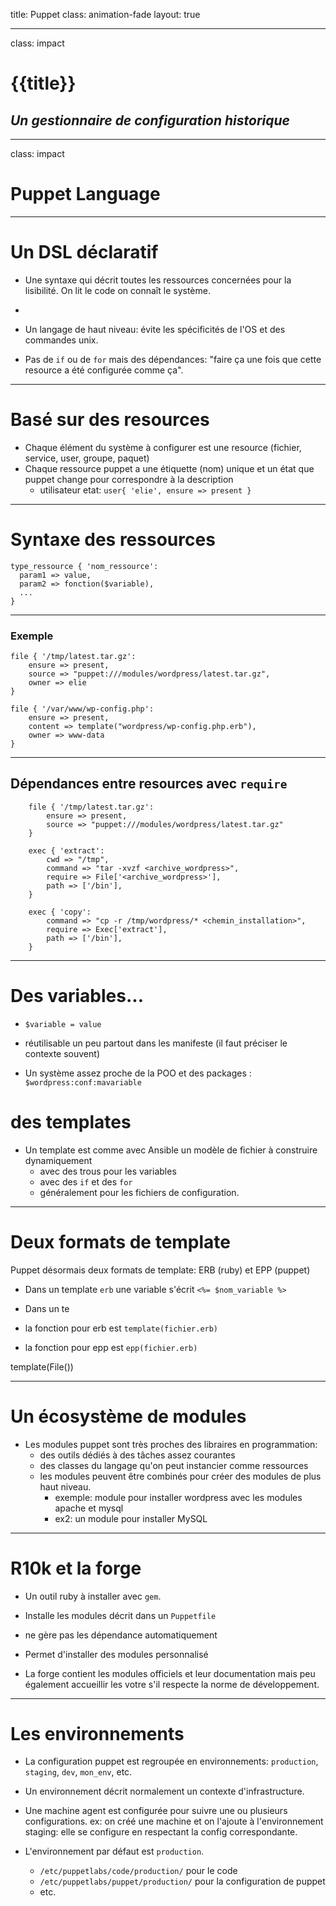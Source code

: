 title: Puppet
class: animation-fade
layout: true

<!-- This slide will serve as the base layout for all your slides -->
<!--
.bottom-bar[
  {{title}}
]
-->

---

class: impact

# {{title}}
## *Un gestionnaire de configuration historique*

---

class: impact

# Puppet Language

---

# Un DSL déclaratif

- Une syntaxe qui décrit toutes les ressources concernées pour la lisibilité. On lit le code on connaît le système.
- 
- Un langage de haut niveau: évite les spécificités de l'OS et des commandes unix.

- Pas de `if` ou de `for` mais des dépendances: "faire ça une fois que cette resource a été configurée comme ça".

---

# Basé sur des resources

- Chaque élément du système à configurer est une resource (fichier, service, user, groupe, paquet)
- Chaque ressource puppet a une étiquette (nom) unique et un état que puppet change pour correspondre à la description
  - utilisateur etat: `user{ 'elie', ensure => present }`

---

# Syntaxe des ressources

```puppet
type_ressource { 'nom_ressource':
  param1 => value,
  param2 => fonction($variable),
  ...
}
```

---

### Exemple

```
file { '/tmp/latest.tar.gz':
    ensure => present,
    source => "puppet:///modules/wordpress/latest.tar.gz",
    owner => elie
}
```

```
file { '/var/www/wp-config.php':
    ensure => present,
    content => template("wordpress/wp-config.php.erb"),
    owner => www-data
}
```

---

## Dépendances entre resources avec `require`

```
    file { '/tmp/latest.tar.gz':
        ensure => present,
        source => "puppet:///modules/wordpress/latest.tar.gz"
    }

    exec { 'extract':
        cwd => "/tmp",
        command => "tar -xvzf <archive_wordpress>",
        require => File['<archive_wordpress>'],
        path => ['/bin'],
    }

    exec { 'copy':
        command => "cp -r /tmp/wordpress/* <chemin_installation>",
        require => Exec['extract'],
        path => ['/bin'],
    }
```

---

# Des variables...

- `$variable = value`

- réutilisable un peu partout dans les manifeste (il faut préciser le contexte souvent)
- Un système assez proche de la POO et des packages : `$wordpress:conf:mavariable`

# des templates

- Un template est comme avec Ansible un modèle de fichier à construire dynamiquement
  - avec des trous pour les variables
  - avec des `if` et des `for`
  - généralement pour les fichiers de configuration.

---

# Deux formats de template

Puppet désormais deux formats de template: ERB (ruby) et EPP (puppet)

- Dans un template `erb` une variable s'écrit `<%= $nom_variable %>`
- Dans un te

- la fonction pour erb est `template(fichier.erb)`
- la fonction pour epp est `epp(fichier.erb)`

template(File())


---

# Un écosystème de modules

 - Les modules puppet sont très proches des libraires en programmation:
   - des outils dédiés à des tâches assez courantes
   - des classes du langage qu'on peut instancier comme ressources
   - les modules peuvent être combinés pour créer des modules de plus haut niveau.
     - exemple: module pour installer wordpress avec les modules apache et mysql
     - ex2: un module pour installer MySQL

---

# R10k et la forge

- Un outil ruby à installer avec `gem`.
- Installe les modules décrit dans un `Puppetfile`
- ne gère pas les dépendance automatiquement
- Permet d'installer des modules personnalisé

- La forge contient les modules officiels et leur documentation mais peu également accueillir les votre s'il respecte la norme de développement.

---

# Les environnements

- La configuration puppet est regroupée en environnements: `production`, `staging`, `dev`, `mon_env`, etc.

- Un environnement décrit normalement un contexte d'infrastructure.

- Une machine agent est configurée pour suivre une ou plusieurs configurations. ex: on créé une machine et on l'ajoute à l'environnement staging: elle se configure en respectant la config correspondante.

- L'environnement par défaut est `production`.
  - `/etc/puppetlabs/code/production/` pour le code
  - `/etc/puppetlabs/puppet/production/` pour la configuration de puppet
  - etc.